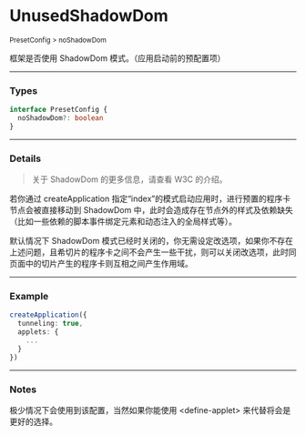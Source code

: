 # UnusedShadowDom

<small>PresetConfig > noShadowDom</small>

框架是否使用 ShadowDom 模式。（应用启动前的预配置项）

---

<h3>Types</h3>

```ts
interface PresetConfig {
  noShadowDom?: boolean
}
```

---

<h3>Details</h3>

> 关于 ShadowDom 的更多信息，请查看 W3C 的介绍。

若你通过 createApplication 指定“index”的模式启动应用时，进行预置的程序卡节点会被直接移动到 ShadowDom 中，此时会造成存在节点外的样式及依赖缺失（比如一些依赖的脚本事件绑定元素和动态注入的全局样式等）。

默认情况下 ShadowDom 模式已经时关闭的，你无需设定改选项，如果你不存在上述问题，且希切片的程序卡之间不会产生一些干扰，则可以关闭改选项，此时同页面中的切片产生的程序卡则互相之间产生作用域。

---

<h3>Example</h3>

```ts
createApplication({
  tunneling: true,
  applets: {
    ...
  }
})
```

---

<h3>Notes</h3>

极少情况下会使用到该配置，当然如果你能使用 &lt;define-applet> 来代替将会是更好的选择。
